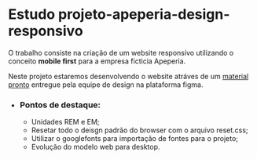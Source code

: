 <h1>Estudo projeto-apeperia-design-responsivo</h1>

O trabalho consiste na criação de um website responsivo utilizando o conceito <b>mobile first</b> para a empresa ficticia Apeperia.

Neste projeto estaremos desenvolvendo o website atráves de um <a href="https://www.figma.com/file/FidBn9f7BoBCoEs19EzbUD/Apeperia-Mobile-First?node-id=15%3A0"> material pronto</a> entregue pela equipe de design na plataforma figma.

<ul>
  <h3><li>Pontos de destaque:</li></h3>
  <ul>
    <li> Unidades REM e EM;</li>
    <li> Resetar todo o deisgn padrão do browser com o arquivo reset.css;</li>
    <li> Utilizar o googlefonts para importação de fontes para o projeto;</li>
    <li> Evolução do modelo web para desktop.</li>
  </ul>
</ul>
